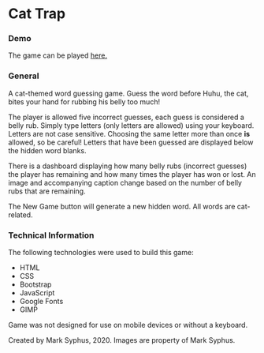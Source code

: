 # Cat Trap

### Demo
The game can be played [here.](https://msyphus.github.io/hangman/)

### General
A cat-themed word guessing game.  Guess the word before Huhu, the cat, bites your hand for rubbing his belly too much! 

The player is allowed five incorrect guesses, each guess is considered a belly rub.  Simply type letters (only letters are allowed) using your keyboard. Letters are not case sensitive.  Choosing the same letter more than once **is** allowed, so be careful!  Letters that have been guessed are displayed below the hidden word blanks.

There is a dashboard displaying how many belly rubs (incorrect guesses) the player has remaining and how many times the player has won or lost.  An image and accompanying caption change based on the number of belly rubs that are remaining.

The New Game button will generate a new hidden word.  All words are cat-related.

### Technical Information
The following technologies were used to build this game:
* HTML
* CSS
* Bootstrap
* JavaScript
* Google Fonts
* GIMP

Game was not designed for use on mobile devices or without a keyboard.

Created by Mark Syphus, 2020.  Images are property of Mark Syphus.